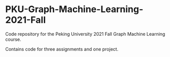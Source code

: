 # PKU-Graph-Machine-Learning-2021-Fall

Code repository for the Peking University 2021 Fall Graph Machine Learning course. 

Contains code for three assignments and one project.

